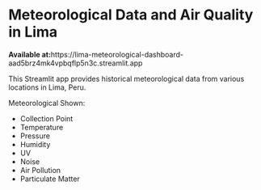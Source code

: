 <h1>Meteorological Data and Air Quality in Lima</h1>
<span><strong>Available at:</strong>https://lima-meteorological-dashboard-aad5brz4mk4vpbqflp5n3c.streamlit.app</span>

<p>This Streamlit app provides historical meteorological data from various locations in Lima, Peru.</p>

<p>Meteorological Shown:</p>
<ul>
  <li>Collection Point</li>
  <li>Temperature</li>
  <li>Pressure</li>
  <li>Humidity</li>
  <li>UV</li>
  <li>Noise</li>
  <li>Air Pollution</li>
  <li>Particulate Matter</li>
</ul>
